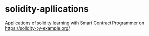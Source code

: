 # solidity-apllications
Applications of solidity learning with Smart Contract Programmer on https://solidity-by-example.org/
